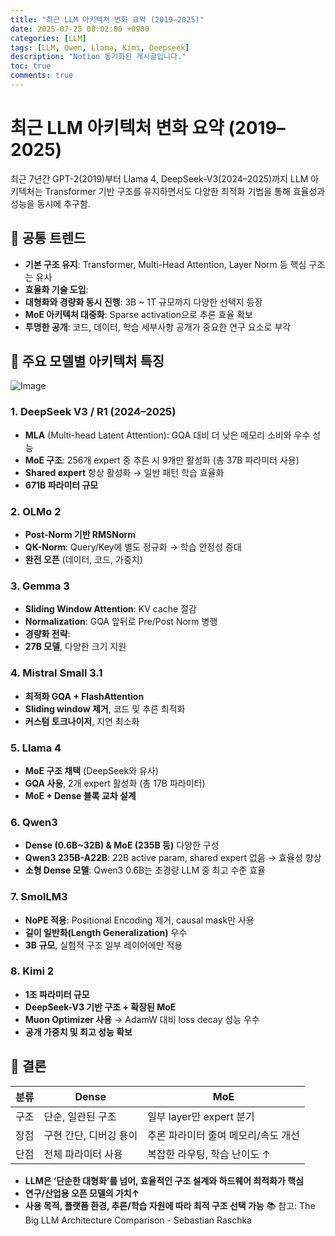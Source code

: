 ```yaml
---
title: "최근 LLM 아키텍처 변화 요약 (2019–2025)"
date: 2025-07-25 08:02:00 +0900
categories: [LLM]
tags: [LLM, Qwen, Llama, Kimi, Deepseek]
description: "Notion 동기화된 게시글입니다."
toc: true
comments: true
---
```


# 최근 LLM 아키텍처 변화 요약 (2019–2025)

최근 7년간 GPT-2(2019)부터 Llama 4, DeepSeek-V3(2024–2025)까지 LLM 아키텍처는 Transformer 기반 구조를 유지하면서도 다양한 최적화 기법을 통해 효율성과 성능을 동시에 추구함.

## 🔑 공통 트렌드

- **기본 구조 유지**: Transformer, Multi-Head Attention, Layer Norm 등 핵심 구조는 유사
- **효율화 기술 도입**:
- **대형화와 경량화 동시 진행**: 3B ~ 1T 규모까지 다양한 선택지 등장
- **MoE 아키텍처 대중화**: Sparse activation으로 추론 효율 확보
- **투명한 공개**: 코드, 데이터, 학습 세부사항 공개가 중요한 연구 요소로 부각
## 📌 주요 모델별 아키텍처 특징

![Image](https://prod-files-secure.s3.us-west-2.amazonaws.com/e6db513d-ec54-40ff-aa74-2487b0bcfe15/ac24fdd3-febf-45c7-8e99-afb6446591d8/image.png?X-Amz-Algorithm=AWS4-HMAC-SHA256&X-Amz-Content-Sha256=UNSIGNED-PAYLOAD&X-Amz-Credential=ASIAZI2LB466QOAAAF24%2F20250726%2Fus-west-2%2Fs3%2Faws4_request&X-Amz-Date=20250726T123434Z&X-Amz-Expires=3600&X-Amz-Security-Token=IQoJb3JpZ2luX2VjEDQaCXVzLXdlc3QtMiJIMEYCIQDKtu4u1rGczXRQckjfSpZMZrWJRebc1B8kxVeVaHYKHwIhALS81oCQGsOAg5Lq5nssticGvJJg%2FrvZqbQC2ilKTeadKv8DCF0QABoMNjM3NDIzMTgzODA1IgyxSYcyIaAh5t8%2BdtMq3AM0eslQnaUrulIuUp5zrN01xytqOvyP9F2FLpSOD%2FTK39Vzb88s9QO4RUlzbDfRqgEB%2BGPy3wBCvMYm%2FgYNaLPA733UpRsrQeu3dzTLX4M%2BtJaSwy4G2p8XdRZTOTnVdGxnpMhLx5HHH2hDGLp57RNXyR6JINTzusd2ACOU1ys9CeGAY1pYEpLG%2Fk546ffpOwjNHdZtRqKCKxDuF9gZfnE%2B1q30KO9tK50knx94Pu6FmMvhaOcLNr2eNb3kvhfdVqGX7B8y70dylO3z3GbvgPOOuLsYC%2Btb5GstRhEn0HIbopRCj3QTiTS3%2BItsIhiIYfbJZwoDgF8nVo%2BF4WThm5DWC2dso16YgHzyzRl5jVt9POYahlodpYfVUpTdb1mn%2FA66lYPG8iyt1lpzlJdqf%2BFiQgc%2BLrS6e22l0NrL5G8XMMu4%2FMzC4V7DlX3WuuPuk2kRoMgS4v7TsxlFu%2FGjecqJPlbUf1v26RBNonIVRppT7f26FujOXzBbIH9B2KkjrYt4USI9k8lzxTFvL86xfw1jAcYq0GSRX8DPQSGHxCjbnGmNswjd2y6q6vtDdY3kWVK8SSm3NFZp6WM5L%2FaCkdGw5bjoXTFJleo8Lg2QAuhnsDN6ywgf6nRf8NJlZzCC%2BpLEBjqkAa4Y3hEJWio0d%2BuHmpFq9G%2BqqtWrQ40Z7gWjfIumD8cyjlbJeTzpqw5ssH1JUI23yu9TxqrgNO5ePLtzuRHPE2tGEHPM0dbcFfPMlNXVGcxMQA73hemQBF5ZuJOIvzv%2F2MyIj9%2FKoRI8M5%2F%2B%2F07VCmzR0VpmwU0M3TUG4EczCsM1VO9SSWxwHCwM%2BO1iWf3T3vekh7ZAqp1hYLAUzEjVtTNjYqYM&X-Amz-Signature=cc556c4bbed0b784d5ba6776f8b4fafd1df94e444469def0c031c85088443bb6&X-Amz-SignedHeaders=host&x-amz-checksum-mode=ENABLED&x-id=GetObject)

### 1. DeepSeek V3 / R1 (2024–2025)

- **MLA** (Multi-head Latent Attention): GQA 대비 더 낮은 메모리 소비와 우수 성능
- **MoE 구조**: 256개 expert 중 추론 시 9개만 활성화 (총 37B 파라미터 사용)
- **Shared expert** 항상 활성화 → 일반 패턴 학습 효율화
- **671B 파라미터 규모**
### 2. OLMo 2

- **Post-Norm 기반 RMSNorm**
- **QK-Norm**: Query/Key에 별도 정규화 → 학습 안정성 증대
- **완전 오픈** (데이터, 코드, 가중치)
### 3. Gemma 3

- **Sliding Window Attention**: KV cache 절감
- **Normalization**: GQA 앞뒤로 Pre/Post Norm 병행
- **경량화 전략**:
- **27B 모델**, 다양한 크기 지원
### 4. Mistral Small 3.1

- **최적화 GQA + FlashAttention**
- **Sliding window 제거**, 코드 및 추론 최적화
- **커스텀 토크나이저**, 지연 최소화
### 5. Llama 4

- **MoE 구조 채택** (DeepSeek와 유사)
- **GQA 사용**, 2개 expert 활성화 (총 17B 파라미터)
- **MoE + Dense 블록 교차 설계**
### 6. Qwen3

- **Dense (0.6B~32B) & MoE (235B 등)** 다양한 구성
- **Qwen3 235B-A22B**: 22B active param, shared expert 없음 → 효율성 향상
- **소형 Dense 모델**: Qwen3 0.6B는 초경량 LLM 중 최고 수준 효율
### 7. SmolLM3

- **NoPE 적용**: Positional Encoding 제거, causal mask만 사용
- **길이 일반화(Length Generalization)** 우수
- **3B 규모**, 실험적 구조 일부 레이어에만 적용
### 8. Kimi 2

- **1조 파라미터 규모**
- **DeepSeek-V3 기반 구조 + 확장된 MoE**
- **Muon Optimizer 사용** → AdamW 대비 loss decay 성능 우수
- **공개 가중치 및 최고 성능 확보**
## 🧩 결론

| 분류 | Dense | MoE |
| --- | --- | --- |
| 구조 | 단순, 일관된 구조 | 일부 layer만 expert 분기 |
| 장점 | 구현 간단, 디버깅 용이 | 추론 파라미터 줄여 메모리/속도 개선 |
| 단점 | 전체 파라미터 사용 | 복잡한 라우팅, 학습 난이도 ↑ |

- **LLM은 ‘단순한 대형화’를 넘어, 효율적인 구조 설계와 하드웨어 최적화가 핵심**
- **연구/산업용 오픈 모델의 가치↑**
- **사용 목적, 플랫폼 환경, 추론/학습 자원에 따라 최적 구조 선택 가능**
📚 참고: The Big LLM Architecture Comparison - Sebastian Raschka


